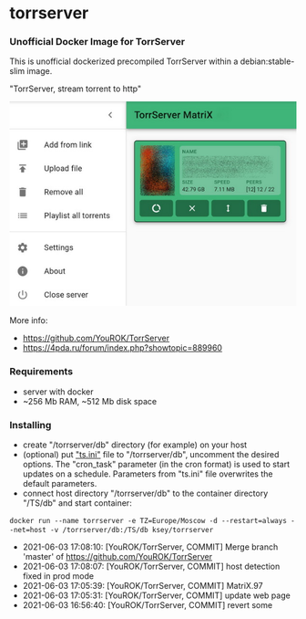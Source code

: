 # torrserver
### Unofficial Docker Image for TorrServer

This is unofficial dockerized precompiled TorrServer within a debian:stable-slim image.

"TorrServer, stream torrent to http"

![TorrServer](https://raw.githubusercontent.com/MrKsey/torrserver/master/ts.jpg)

More info:
- https://github.com/YouROK/TorrServer
- https://4pda.ru/forum/index.php?showtopic=889960

### Requirements

* server with docker
* ~256 Mb RAM, ~512 Mb disk space 

### Installing

- сreate "/torrserver/db" directory (for example) on your host
- (optional) put ["ts.ini"](https://raw.githubusercontent.com/MrKsey/torrserver/master/ts.ini) file to "/torrserver/db", uncomment the desired options. The "cron_task" parameter (in the cron format) is used to start updates on a schedule. Parameters from "ts.ini" file overwrites the default parameters.
- connect host directory "/torrserver/db" to the container directory "/TS/db" and start container:
```
docker run --name torrserver -e TZ=Europe/Moscow -d --restart=always --net=host -v /torrserver/db:/TS/db ksey/torrserver
```






















* 2021-06-03 17:08:10: [YouROK/TorrServer, COMMIT] Merge branch 'master' of https://github.com/YouROK/TorrServer
* 2021-06-03 17:08:07: [YouROK/TorrServer, COMMIT] host detection fixed in prod mode
* 2021-06-03 17:05:39: [YouROK/TorrServer, COMMIT] MatriX.97
* 2021-06-03 17:05:31: [YouROK/TorrServer, COMMIT] update web page
* 2021-06-03 16:56:40: [YouROK/TorrServer, COMMIT] revert some

